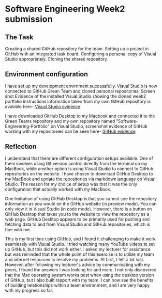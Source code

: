 ﻿# Software Engineering Week2 submission


## The Task
  Creating a shared GitHub repository for the team.
  Setting up a project in GitHub with an integrated task board.
  Configuring a personal copy of Visual Studio appropriately.
  Cloning the shared repository.


## Environment configuration

  I have set up my development envirnment successfully. Visual Studio is now connected to GitHub Grean Team and cloned personal
  repositories. Screen shot Evidence of the installed Visual Studio showing the cloned week2 portfolio instructions
  information taken from my own GitHub repository is avalable here- [Visual Studio evidence](https://github.com/Mark070707/Software-Engineering-Portfolio/blob/main/images/Visual%20Studio%20screenshot.png)

  I have downloaded GitHub Desktop to my Macbook and connected it to the Green Teams repository and my own
  repository named "Software-Engineering-Portfolio" on Visual Studio, screenshot evidence of GitHub working
  with my repositoeies can be seen here- [GitHub evidence](https://github.com/Mark070707/Software-Engineering-Portfolio/blob/main/images/GitHub%20screenshot.png)


## Reflection

  I understand that there are different configuration setups available. One of them involves using Git version control
  directly from the terminal on my MacBook, while another option is using Visual Studio to connect to GitHub repositories
  on the website. I have chosen to download GitHub Desktop to my MacBook and update the repositories via markdown language
  on Visual Studio. The reason for my choice of setup was that it was the only configuration that actually worked with
  my MacBook.

  One limitation of using GitHub Desktop is that you cannot see the repository information as you would on the GitHub
  website (in preview mode). You can only view it in Visual Studio (in code mode). However, there is a button on GitHub
  Desktop that takes you to the website to view the repository as a web page. GitHub Desktop appears to be primarily used
  for pushing and fetching data to and from Visual Studio and GitHub repositories, which is fine with me.

  This is my first time using GitHub, and I found it challenging to make it work seamlessly with Visual Studio. I tried
  watching many YouTube videos to set up GitHub, but this did not work either. I asked my lecturer for assistance but was
  reminded that the whole point of this exercise is to utilize my team and internet resources to resolve my problems. At
  first, I felt a bit lost. However, after following my lecturer's advice by communicating with my peers, I found the
  answers I was looking for and more. I not only discovered that the Mac operating system works best when using the
  desktop version of GitHub, but I also built rapport with my team. I can now see the benefits of building relationships
  within a team environment, and I am very happy with my progress so far.